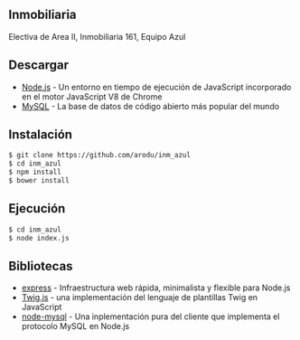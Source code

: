 ## Inmobiliaria

Electiva de Area II, Inmobiliaria 161, Equipo Azul

## Descargar

* [Node.js](https://nodejs.org/en/) - Un entorno en tiempo de ejecución de JavaScript incorporado en el motor JavaScript V8 de Chrome
* [MySQL](https://www.mysql.com/) - La base de datos de código abierto más popular del mundo


## Instalación 

```bash
$ git clone https://github.com/arodu/inm_azul
$ cd inm_azul
$ npm install
$ bower install
```

## Ejecución

```bash
$ cd inm_azul
$ node index.js
```

## Bibliotecas

* [express](http://expressjs.com/) - Infraestructura web rápida, minimalista y flexible para Node.js
* [Twig.js](https://github.com/justjohn/twig.js/wiki) -  una implementación del lenguaje de plantillas Twig en JavaScript
* [node-mysql](https://github.com/felixge/node-mysql) - Una inplementación pura del cliente que implementa el protocolo MySQL en Node.js